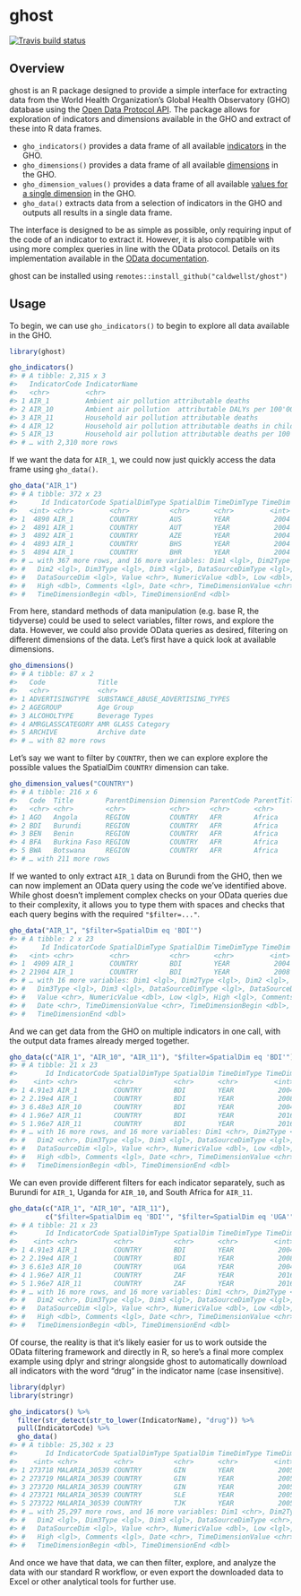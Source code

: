 
<!-- README.md is generated from README.Rmd. Please edit that file -->

# ghost

<!-- badges: start -->

[![Travis build
status](https://travis-ci.com/caldwellst/ghost.svg?branch=master)](https://travis-ci.com/caldwellst/ghost)
<!-- badges: end -->

## Overview

ghost is an R package designed to provide a simple interface for
extracting data from the World Health Organization’s Global Health
Observatory (GHO) database using the [Open Data Protocol
API](https://www.who.int/data/gho/info/gho-odata-api). The package
allows for exploration of indicators and dimensions available in the GHO
and extract of these into R data frames.

  - `gho_indicators()` provides a data frame of all available
    [indicators](https://www.who.int/data/gho/info/gho-odata-api#exe3)
    in the GHO.
  - `gho_dimensions()` provides a data frame of all available
    [dimensions](https://www.who.int/data/gho/info/gho-odata-api#exe1)
    in the GHO.
  - `gho_dimension_values()` provides a data frame of all available
    [values for a single
    dimension](https://www.who.int/data/gho/info/gho-odata-api#exe2) in
    the GHO.
  - `gho_data()` extracts data from a selection of indicators in the GHO
    and outputs all results in a single data frame.

The interface is designed to be as simple as possible, only requiring
input of the code of an indicator to extract it. However, it is also
compatible with using more complex queries in line with the OData
protocol. Details on its implementation available in the [OData
documentation](https://www.odata.org/documentation/odata-version-2-0/uri-conventions/).

ghost can be installed using
`remotes::install_github("caldwellst/ghost")`

## Usage

To begin, we can use `gho_indicators()` to begin to explore all data
available in the GHO.

``` r
library(ghost)

gho_indicators()
#> # A tibble: 2,315 x 3
#>   IndicatorCode IndicatorName                                           Language
#>   <chr>         <chr>                                                   <chr>   
#> 1 AIR_1         Ambient air pollution attributable deaths               EN      
#> 2 AIR_10        Ambient air pollution  attributable DALYs per 100'000 … EN      
#> 3 AIR_11        Household air pollution attributable deaths             EN      
#> 4 AIR_12        Household air pollution attributable deaths in childre… EN      
#> 5 AIR_13        Household air pollution attributable deaths per 100'00… EN      
#> # … with 2,310 more rows
```

If we want the data for `AIR_1`, we could now just quickly access the
data frame using `gho_data()`.

``` r
gho_data("AIR_1")
#> # A tibble: 372 x 23
#>      Id IndicatorCode SpatialDimType SpatialDim TimeDimType TimeDim Dim1Type
#>   <int> <chr>         <chr>          <chr>      <chr>         <int> <lgl>   
#> 1  4890 AIR_1         COUNTRY        AUS        YEAR           2004 NA      
#> 2  4891 AIR_1         COUNTRY        AUT        YEAR           2004 NA      
#> 3  4892 AIR_1         COUNTRY        AZE        YEAR           2004 NA      
#> 4  4893 AIR_1         COUNTRY        BHS        YEAR           2004 NA      
#> 5  4894 AIR_1         COUNTRY        BHR        YEAR           2004 NA      
#> # … with 367 more rows, and 16 more variables: Dim1 <lgl>, Dim2Type <lgl>,
#> #   Dim2 <lgl>, Dim3Type <lgl>, Dim3 <lgl>, DataSourceDimType <lgl>,
#> #   DataSourceDim <lgl>, Value <chr>, NumericValue <dbl>, Low <dbl>,
#> #   High <dbl>, Comments <lgl>, Date <chr>, TimeDimensionValue <chr>,
#> #   TimeDimensionBegin <dbl>, TimeDimensionEnd <dbl>
```

From here, standard methods of data manipulation (e.g. base R, the
tidyverse) could be used to select variables, filter rows, and explore
the data. However, we could also provide OData queries as desired,
filtering on different dimensions of the data. Let’s first have a quick
look at available dimensions.

``` r
gho_dimensions()
#> # A tibble: 87 x 2
#>   Code             Title                            
#>   <chr>            <chr>                            
#> 1 ADVERTISINGTYPE  SUBSTANCE_ABUSE_ADVERTISING_TYPES
#> 2 AGEGROUP         Age Group                        
#> 3 ALCOHOLTYPE      Beverage Types                   
#> 4 AMRGLASSCATEGORY AMR GLASS Category               
#> 5 ARCHIVE          Archive date                     
#> # … with 82 more rows
```

Let’s say we want to filter by `COUNTRY`, then we can explore explore
the possible values the SpatialDim `COUNTRY` dimension can take.

``` r
gho_dimension_values("COUNTRY")
#> # A tibble: 216 x 6
#>   Code  Title        ParentDimension Dimension ParentCode ParentTitle
#>   <chr> <chr>        <chr>           <chr>     <chr>      <chr>      
#> 1 AGO   Angola       REGION          COUNTRY   AFR        Africa     
#> 2 BDI   Burundi      REGION          COUNTRY   AFR        Africa     
#> 3 BEN   Benin        REGION          COUNTRY   AFR        Africa     
#> 4 BFA   Burkina Faso REGION          COUNTRY   AFR        Africa     
#> 5 BWA   Botswana     REGION          COUNTRY   AFR        Africa     
#> # … with 211 more rows
```

If we wanted to only extract `AIR_1` data on Burundi from the GHO, then
we can now implement an OData query using the code we’ve identified
above. While ghost doesn’t implement complex checks on your OData
queries due to their complexity, it allows you to type them with spaces
and checks that each query begins with the required `"$filter=..."`.

``` r
gho_data("AIR_1", "$filter=SpatialDim eq 'BDI'")
#> # A tibble: 2 x 23
#>      Id IndicatorCode SpatialDimType SpatialDim TimeDimType TimeDim Dim1Type
#>   <int> <chr>         <chr>          <chr>      <chr>         <int> <lgl>   
#> 1  4909 AIR_1         COUNTRY        BDI        YEAR           2004 NA      
#> 2 21904 AIR_1         COUNTRY        BDI        YEAR           2008 NA      
#> # … with 16 more variables: Dim1 <lgl>, Dim2Type <lgl>, Dim2 <lgl>,
#> #   Dim3Type <lgl>, Dim3 <lgl>, DataSourceDimType <lgl>, DataSourceDim <lgl>,
#> #   Value <chr>, NumericValue <dbl>, Low <lgl>, High <lgl>, Comments <lgl>,
#> #   Date <chr>, TimeDimensionValue <chr>, TimeDimensionBegin <dbl>,
#> #   TimeDimensionEnd <dbl>
```

And we can get data from the GHO on multiple indicators in one call,
with the output data frames already merged together.

``` r
gho_data(c("AIR_1", "AIR_10", "AIR_11"), "$filter=SpatialDim eq 'BDI'")
#> # A tibble: 21 x 23
#>       Id IndicatorCode SpatialDimType SpatialDim TimeDimType TimeDim Dim1Type
#>    <int> <chr>         <chr>          <chr>      <chr>         <int> <chr>   
#> 1 4.91e3 AIR_1         COUNTRY        BDI        YEAR           2004 <NA>    
#> 2 2.19e4 AIR_1         COUNTRY        BDI        YEAR           2008 <NA>    
#> 3 6.48e3 AIR_10        COUNTRY        BDI        YEAR           2004 <NA>    
#> 4 1.96e7 AIR_11        COUNTRY        BDI        YEAR           2016 SEX     
#> 5 1.96e7 AIR_11        COUNTRY        BDI        YEAR           2016 SEX     
#> # … with 16 more rows, and 16 more variables: Dim1 <chr>, Dim2Type <chr>,
#> #   Dim2 <chr>, Dim3Type <lgl>, Dim3 <lgl>, DataSourceDimType <lgl>,
#> #   DataSourceDim <lgl>, Value <chr>, NumericValue <dbl>, Low <dbl>,
#> #   High <dbl>, Comments <lgl>, Date <chr>, TimeDimensionValue <chr>,
#> #   TimeDimensionBegin <dbl>, TimeDimensionEnd <dbl>
```

We can even provide different filters for each indicator separately,
such as Burundi for `AIR_1`, Uganda for `AIR_10`, and South Africa for
`AIR_11`.

``` r
gho_data(c("AIR_1", "AIR_10", "AIR_11"), 
         c("$filter=SpatialDim eq 'BDI'", "$filter=SpatialDim eq 'UGA'", "$filter=SpatialDim eq 'ZAF'"))
#> # A tibble: 21 x 23
#>       Id IndicatorCode SpatialDimType SpatialDim TimeDimType TimeDim Dim1Type
#>    <int> <chr>         <chr>          <chr>      <chr>         <int> <chr>   
#> 1 4.91e3 AIR_1         COUNTRY        BDI        YEAR           2004 <NA>    
#> 2 2.19e4 AIR_1         COUNTRY        BDI        YEAR           2008 <NA>    
#> 3 6.61e3 AIR_10        COUNTRY        UGA        YEAR           2004 <NA>    
#> 4 1.96e7 AIR_11        COUNTRY        ZAF        YEAR           2016 SEX     
#> 5 1.96e7 AIR_11        COUNTRY        ZAF        YEAR           2016 SEX     
#> # … with 16 more rows, and 16 more variables: Dim1 <chr>, Dim2Type <chr>,
#> #   Dim2 <chr>, Dim3Type <lgl>, Dim3 <lgl>, DataSourceDimType <lgl>,
#> #   DataSourceDim <lgl>, Value <chr>, NumericValue <dbl>, Low <dbl>,
#> #   High <dbl>, Comments <lgl>, Date <chr>, TimeDimensionValue <chr>,
#> #   TimeDimensionBegin <dbl>, TimeDimensionEnd <dbl>
```

Of course, the reality is that it’s likely easier for us to work outside
the OData filtering framework and directly in R, so here’s a final more
complex example using dplyr and stringr alongside ghost to automatically
download all indicators with the word “drug” in the indicator name (case
insensitive).

``` r
library(dplyr)
library(stringr)

gho_indicators() %>%
  filter(str_detect(str_to_lower(IndicatorName), "drug")) %>%
  pull(IndicatorCode) %>%
  gho_data()
#> # A tibble: 25,302 x 23
#>       Id IndicatorCode SpatialDimType SpatialDim TimeDimType TimeDim Dim1Type
#>    <int> <chr>         <chr>          <chr>      <chr>         <int> <chr>   
#> 1 273718 MALARIA_30539 COUNTRY        GIN        YEAR           2005 RESIDEN…
#> 2 273719 MALARIA_30539 COUNTRY        GIN        YEAR           2005 RESIDEN…
#> 3 273720 MALARIA_30539 COUNTRY        GIN        YEAR           2005 <NA>    
#> 4 273721 MALARIA_30539 COUNTRY        SLE        YEAR           2005 RESIDEN…
#> 5 273722 MALARIA_30539 COUNTRY        TJK        YEAR           2005 RESIDEN…
#> # … with 25,297 more rows, and 16 more variables: Dim1 <chr>, Dim2Type <lgl>,
#> #   Dim2 <lgl>, Dim3Type <lgl>, Dim3 <lgl>, DataSourceDimType <chr>,
#> #   DataSourceDim <lgl>, Value <chr>, NumericValue <dbl>, Low <lgl>,
#> #   High <lgl>, Comments <lgl>, Date <chr>, TimeDimensionValue <chr>,
#> #   TimeDimensionBegin <dbl>, TimeDimensionEnd <dbl>
```

And once we have that data, we can then filter, explore, and analyze the
data with our standard R workflow, or even export the downloaded data to
Excel or other analytical tools for further use.
